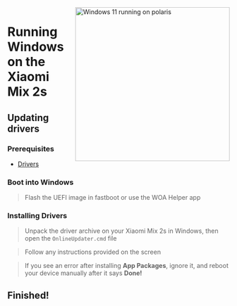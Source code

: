 <img align="right" src="https://github.com/n00b69/woa-polaris/blob/main/polaris.png" width="350" alt="Windows 11 running on polaris">

# Running Windows on the Xiaomi Mix 2s

## Updating drivers

### Prerequisites
- [Drivers](https://github.com/n00b69/woa-polaris/releases/tag/Drivers)

### Boot into Windows
> Flash the UEFI image in fastboot or use the WOA Helper app

### Installing Drivers
> Unpack the driver archive on your Xiaomi Mix 2s in Windows, then open the `OnlineUpdater.cmd` file

> Follow any instructions provided on the screen

> If you see an error after installing **App Packages**, ignore it, and reboot your device manually after it says **Done!**

## Finished!










